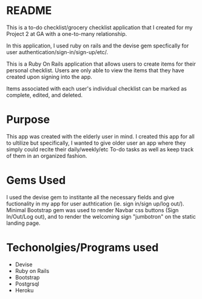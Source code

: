 # README

This is a to-do checklist/grocery checklist application that I created for my Project 2 at GA with a one-to-many relationship.

In this application, I used ruby on rails and the devise gem specfically for user authentication/sign-in/sign-up/etc/.

This is a Ruby On Rails application that allows users to create items for their personal checklist. Users are only able to view the items that they have created upon signing into the app.

Items associated with each user's individual checklist can be marked as complete, edited, and deleted.

# Purpose

This app was created with the elderly user in mind. I created this app for all to ultilize but specifically, I wanted to give older user an app where they simply could recite their daily/weekly/etc To-do tasks as well as keep track of them in an organized fashion.


# Gems Used
I used the devise gem to institante all the necessary fields and give fuctionality in my app for user authtication (ie. sign in/sign up/log out/).
Minimal Bootstrap gem was used to render Navbar css buttons (Sign In/Out/Log out), and to render the welcoming sign "jumbotron" on the static landing page. 

# Techonolgies/Programs used
- Devise
- Ruby on Rails
- Bootstrap
- Postgrsql
- Heroku
